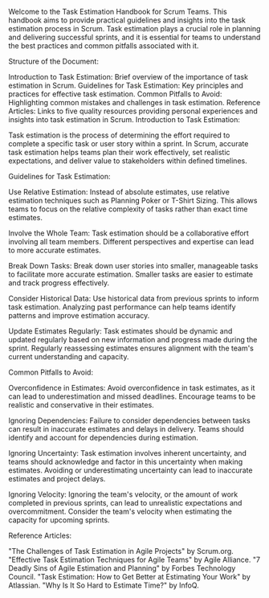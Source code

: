 Welcome to the Task Estimation Handbook for Scrum Teams. This handbook aims to provide practical guidelines and insights into the task estimation process in Scrum. Task estimation plays a crucial role in planning and delivering successful sprints, and it is essential for teams to understand the best practices and common pitfalls associated with it.

Structure of the Document:

Introduction to Task Estimation: Brief overview of the importance of task estimation in Scrum. Guidelines for Task Estimation: Key principles and practices for effective task estimation. Common Pitfalls to Avoid: Highlighting common mistakes and challenges in task estimation. Reference Articles: Links to five quality resources providing personal experiences and insights into task estimation in Scrum. Introduction to Task Estimation:

Task estimation is the process of determining the effort required to complete a specific task or user story within a sprint. In Scrum, accurate task estimation helps teams plan their work effectively, set realistic expectations, and deliver value to stakeholders within defined timelines.

Guidelines for Task Estimation:

Use Relative Estimation: Instead of absolute estimates, use relative estimation techniques such as Planning Poker or T-Shirt Sizing. This allows teams to focus on the relative complexity of tasks rather than exact time estimates.

Involve the Whole Team: Task estimation should be a collaborative effort involving all team members. Different perspectives and expertise can lead to more accurate estimates.

Break Down Tasks: Break down user stories into smaller, manageable tasks to facilitate more accurate estimation. Smaller tasks are easier to estimate and track progress effectively.

Consider Historical Data: Use historical data from previous sprints to inform task estimation. Analyzing past performance can help teams identify patterns and improve estimation accuracy.

Update Estimates Regularly: Task estimates should be dynamic and updated regularly based on new information and progress made during the sprint. Regularly reassessing estimates ensures alignment with the team's current understanding and capacity.

Common Pitfalls to Avoid:

Overconfidence in Estimates: Avoid overconfidence in task estimates, as it can lead to underestimation and missed deadlines. Encourage teams to be realistic and conservative in their estimates.

Ignoring Dependencies: Failure to consider dependencies between tasks can result in inaccurate estimates and delays in delivery. Teams should identify and account for dependencies during estimation.

Ignoring Uncertainty: Task estimation involves inherent uncertainty, and teams should acknowledge and factor in this uncertainty when making estimates. Avoiding or underestimating uncertainty can lead to inaccurate estimates and project delays.

Ignoring Velocity: Ignoring the team's velocity, or the amount of work completed in previous sprints, can lead to unrealistic expectations and overcommitment. Consider the team's velocity when estimating the capacity for upcoming sprints.

Reference Articles:

"The Challenges of Task Estimation in Agile Projects" by Scrum.org. "Effective Task Estimation Techniques for Agile Teams" by Agile Alliance. "7 Deadly Sins of Agile Estimation and Planning" by Forbes Technology Council. "Task Estimation: How to Get Better at Estimating Your Work" by Atlassian. "Why Is It So Hard to Estimate Time?" by InfoQ.